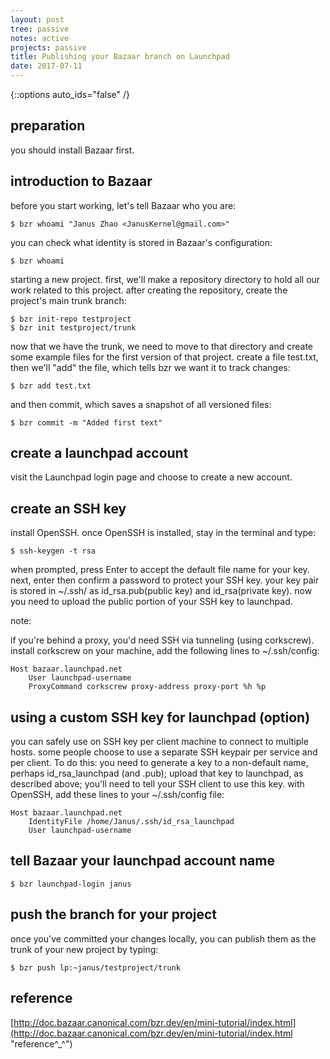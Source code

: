 ```yaml
---
layout: post
tree: passive
notes: active
projects: passive
title: Publishing your Bazaar branch on Launchpad
date: 2017-07-11
---
```



{::options auto_ids="false" /}


## preparation
you should install Bazaar first.

## introduction to Bazaar
before you start working, let's tell Bazaar who you are:

    $ bzr whoami "Janus Zhao <JanusKernel@gmail.com>"

you can check what identity is stored in Bazaar's configuration:
    
    $ bzr whoami

starting a new project. first, we'll make a repository directory to hold all our work related to this project. after creating the repository, create the project's main trunk branch:
    
    $ bzr init-repo testproject
    $ bzr init testproject/trunk

now that we have the trunk, we need to move to that directory and create some example files for the first version of that project. create a file test.txt, then we'll "add" the file, which tells bzr we want it to track changes:
    
    $ bzr add test.txt

and then commit, which saves a snapshot of all versioned files:
    
    $ bzr commit -m "Added first text"

## create a launchpad account
visit the Launchpad login page and choose to create a new account.

## create an SSH key
install OpenSSH. once OpenSSH is installed, stay in the terminal and type:

    $ ssh-keygen -t rsa

when prompted, press Enter to accept the default file name for your key. next, enter then confirm a password to protect your SSH key. your key pair is stored in ~/.ssh/ as id_rsa.pub(public key) and id_rsa(private key). now you need to upload the public portion of your SSH key to launchpad.
  
note:

if you're behind a proxy, you'd need SSH via tunneling (using corkscrew). install corkscrew on your machine, add the following lines to ~/.ssh/config:

    Host bazaar.launchpad.net
        User launchpad-username
        ProxyCommand corkscrew proxy-address proxy-port %h %p

## using a custom SSH key for launchpad (option)
you can safely use on SSH key per client machine to connect to multiple hosts. some people choose to use a separate SSH keypair per service and per client. To do this: you need to generate a key to a non-default name, perhaps id_rsa_launchpad (and .pub); upload that key to launchpad, as described above; you'll need to tell your SSH client to use this key. with OpenSSH, add these lines to your ~/.ssh/config file:

    Host bazaar.launchpad.net
        IdentityFile /home/Janus/.ssh/id_rsa_launchpad
        User launchpad-username

## tell Bazaar your launchpad account name
    $ bzr launchpad-login janus

## push the branch for your project
once you've committed your changes locally, you can publish them as the trunk of your new project by typing:
  
    $ bzr push lp:~janus/testproject/trunk

## reference
[http://doc.bazaar.canonical.com/bzr.dev/en/mini-tutorial/index.html](http://doc.bazaar.canonical.com/bzr.dev/en/mini-tutorial/index.html "reference^_^")

